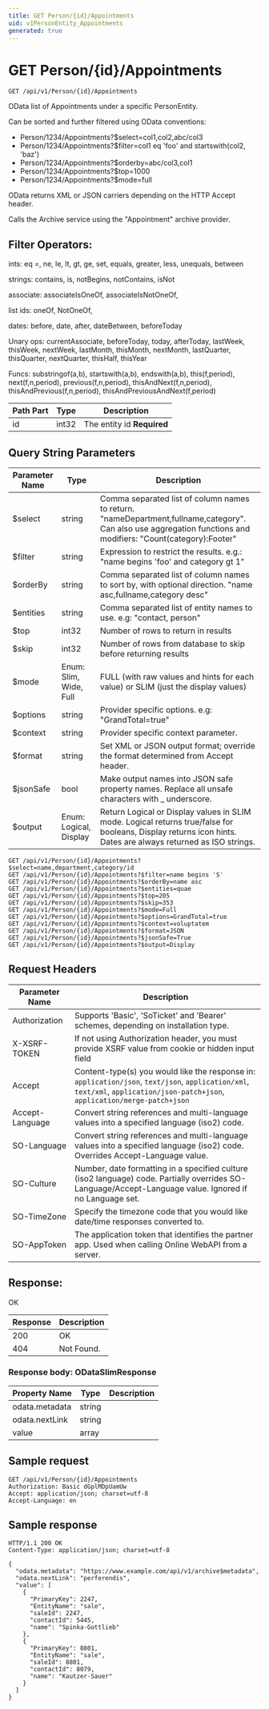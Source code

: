 ```yaml
---
title: GET Person/{id}/Appointments
uid: v1PersonEntity_Appointments
generated: true
---
```


# GET Person/{id}/Appointments

```http
GET /api/v1/Person/{id}/Appointments
```

OData list of Appointments under a specific PersonEntity.


Can be sorted and further filtered using OData conventions:

* Person/1234/Appointments?$select=col1,col2,abc/col3
* Person/1234/Appointments?$filter=col1 eq 'foo' and startswith(col2, 'baz')
* Person/1234/Appointments?$orderby=abc/col3,col1
* Person/1234/Appointments?$top=1000
* Person/1234/Appointments?$mode=full


OData returns XML or JSON carriers depending on the HTTP Accept header.


Calls the Archive service using the "Appointment" archive provider.


## Filter Operators: ##

ints: eq =, ne, le, lt, gt, ge, set, equals, greater, less, unequals, between

strings: contains, is, notBegins, notContains, isNot

associate: associateIsOneOf, associateIsNotOneOf,  

list ids: oneOf, NotOneOf, 

dates: before, date, after, dateBetween, beforeToday

Unary ops: currentAssociate, beforeToday, today, afterToday, lastWeek, thisWeek, nextWeek, lastMonth, thisMonth, nextMonth, lastQuarter, thisQuarter, nextQuarter, thisHalf, thisYear

Funcs: substringof(a,b), startswith(a,b), endswith(a,b), this(f,period), next(f,n,period), previous(f,n,period), thisAndNext(f,n,period), thisAndPrevious(f,n,period), thisAndPreviousAndNext(f,period)





| Path Part | Type | Description |
|-----------|------|-------------|
| id | int32 | The entity id **Required** |


## Query String Parameters

| Parameter Name | Type |  Description |
|----------------|------|--------------|
| $select | string |  Comma separated list of column names to return. "nameDepartment,fullname,category". Can also use aggregation functions and modifiers: "Count(category):Footer" |
| $filter | string |  Expression to restrict the results. e.g.: "name begins 'foo' and category gt 1" |
| $orderBy | string |  Comma separated list of column names to sort by, with optional direction. "name asc,fullname,category desc" |
| $entities | string |  Comma separated list of entity names to use. e.g: "contact, person" |
| $top | int32 |  Number of rows to return in results |
| $skip | int32 |  Number of rows from database to skip before returning results |
| $mode | Enum: Slim, Wide, Full |  FULL (with raw values and hints for each value) or SLIM (just the display values) |
| $options | string |  Provider specific options. e.g: "GrandTotal=true" |
| $context | string |  Provider specific context parameter. |
| $format | string |  Set XML or JSON output format; override the format determined from Accept header. |
| $jsonSafe | bool |  Make output names into JSON safe property names. Replace all unsafe characters with _ underscore. |
| $output | Enum: Logical, Display |  Return Logical or Display values in SLIM mode. Logical returns true/false for booleans, Display returns icon hints. Dates are always returned as ISO strings. |

```http
GET /api/v1/Person/{id}/Appointments?$select=name,department,category/id
GET /api/v1/Person/{id}/Appointments?$filter=name begins 'S'
GET /api/v1/Person/{id}/Appointments?$orderBy=name asc
GET /api/v1/Person/{id}/Appointments?$entities=quae
GET /api/v1/Person/{id}/Appointments?$top=205
GET /api/v1/Person/{id}/Appointments?$skip=353
GET /api/v1/Person/{id}/Appointments?$mode=Full
GET /api/v1/Person/{id}/Appointments?$options=GrandTotal=true
GET /api/v1/Person/{id}/Appointments?$context=voluptatem
GET /api/v1/Person/{id}/Appointments?$format=JSON
GET /api/v1/Person/{id}/Appointments?$jsonSafe=True
GET /api/v1/Person/{id}/Appointments?$output=Display
```


## Request Headers

| Parameter Name | Description |
|----------------|-------------|
| Authorization  | Supports 'Basic', 'SoTicket' and 'Bearer' schemes, depending on installation type. |
| X-XSRF-TOKEN   | If not using Authorization header, you must provide XSRF value from cookie or hidden input field |
| Accept         | Content-type(s) you would like the response in: `application/json`, `text/json`, `application/xml`, `text/xml`, `application/json-patch+json`, `application/merge-patch+json` |
| Accept-Language | Convert string references and multi-language values into a specified language (iso2) code. |
| SO-Language | Convert string references and multi-language values into a specified language (iso2) code. Overrides Accept-Language value. |
| SO-Culture | Number, date formatting in a specified culture (iso2 language) code. Partially overrides SO-Language/Accept-Language value. Ignored if no Language set. |
| SO-TimeZone | Specify the timezone code that you would like date/time responses converted to. |
| SO-AppToken | The application token that identifies the partner app. Used when calling Online WebAPI from a server. |


## Response:

OK

| Response | Description |
|----------------|-------------|
| 200 | OK |
| 404 | Not Found. |

### Response body: ODataSlimResponse

| Property Name | Type |  Description |
|----------------|------|--------------|
| odata.metadata | string |  |
| odata.nextLink | string |  |
| value | array |  |

## Sample request

```http!
GET /api/v1/Person/{id}/Appointments
Authorization: Basic dGplMDpUamUw
Accept: application/json; charset=utf-8
Accept-Language: en
```

## Sample response

```http_
HTTP/1.1 200 OK
Content-Type: application/json; charset=utf-8

{
  "odata.metadata": "https://www.example.com/api/v1/archive$metadata",
  "odata.nextLink": "perferendis",
  "value": [
    {
      "PrimaryKey": 2247,
      "EntityName": "sale",
      "saleId": 2247,
      "contactId": 5445,
      "name": "Spinka-Gottlieb"
    },
    {
      "PrimaryKey": 8801,
      "EntityName": "sale",
      "saleId": 8801,
      "contactId": 8079,
      "name": "Kautzer-Sauer"
    }
  ]
}
```